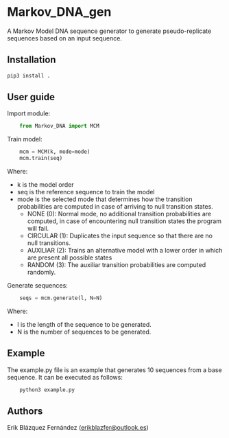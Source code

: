 # Markov_DNA_gen

A Markov Model DNA sequence generator to generate pseudo-replicate sequences based on an input sequence.

## Installation

``` bash
pip3 install .
```

## User guide

Import module:

```python
    from Markov_DNA import MCM
```

Train model:

```python
    mcm = MCM(k, mode=mode)
    mcm.train(seq)
```

Where:
  - k is the model order
  - seq is the reference sequence to train the model
  - mode is the selected mode that determines how the transition probabilities are computed in case of arriving to null transition states.
    - NONE (0): Normal mode, no additional transition probabilities are computed, in case of encountering null transition states the program will fail.
    - CIRCULAR (1): Duplicates the input sequence so that there are no null transitions.
    - AUXILIAR (2): Trains an alternative model with a lower order in which are present all possible states
    - RANDOM (3): The auxiliar transition probabilities are computed randomly.

Generate sequences:

```python
    seqs = mcm.generate(l, N=N)
```

Where:
  - l is the length of the sequence to be generated.
  - N is the number of sequences to be generated.

## Example

The example.py file is an example that generates 10 sequences from a base sequence. It can be executed as follows:

```bash
    python3 example.py
```

## Authors

Erik Blázquez Fernández (erikblazfer@outlook.es)
